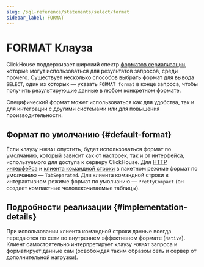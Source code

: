 ```yaml
---
slug: /sql-reference/statements/select/format
sidebar_label: FORMAT
---
```



# FORMAT Клауза

ClickHouse поддерживает широкий спектр [форматов сериализации](../../../interfaces/formats.md), которые могут использоваться для результатов запросов, среди прочего. Существует несколько способов выбрать формат для вывода `SELECT`, один из которых — указать `FORMAT format` в конце запроса, чтобы получить результирующие данные в любом конкретном формате.

Специфический формат может использоваться как для удобства, так и для интеграции с другими системами или для повышения производительности.

## Формат по умолчанию {#default-format}

Если клаузу `FORMAT` опустить, будет использоваться формат по умолчанию, который зависит как от настроек, так и от интерфейса, используемого для доступа к серверу ClickHouse. Для [HTTP интерфейса](../../../interfaces/http.md) и [клиента командной строки](../../../interfaces/cli.md) в пакетном режиме формат по умолчанию — `TabSeparated`. Для клиента командной строки в интерактивном режиме формат по умолчанию — `PrettyCompact` (он создает компактные человекочитаемые таблицы).

## Подробности реализации {#implementation-details}

При использовании клиента командной строки данные всегда передаются по сети во внутреннем эффективном формате (`Native`). Клиент самостоятельно интерпретирует клаузу `FORMAT` запроса и форматирует данные сам (освобождая таким образом сеть и сервер от дополнительной нагрузки).

